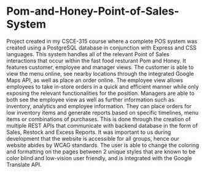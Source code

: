 # Pom-and-Honey-Point-of-Sales-System
Project created in my CSCE-315 course where a complete POS system was created using a PostgreSQL database in conjunction with Express and CSS languages. This system handles all of the relevant Point of Sales interactions that occur within the fast food resturant Pom and Honey. It features customer, employee and manager views. The customer is able to view the menu online, see nearby locations through the integrated Google Maps API, as well as place an order online. The employee view allows employees to take in-store orders in a quick and efficient manner while only exposing the relevant functionalities for the position. Managers are able to both see the employee view as well as further information such as inventory, analytics and employee information. They can place orders for low inventory items and generate reports based on specific timelines, menu items or combinations of purchases. This is done through the creation of multiple REST APIs that communicate with backend database in the form of Sales, Restock and Excess Reports. It was important to us during development that the website is accessible for all groups, hence our website abides by WCAG standards. The user is able to change the coloring and formatting on the pages between 2 unique styles that are known to be color blind and low-vision user friendly, and is integrated with the Google Translate API.
